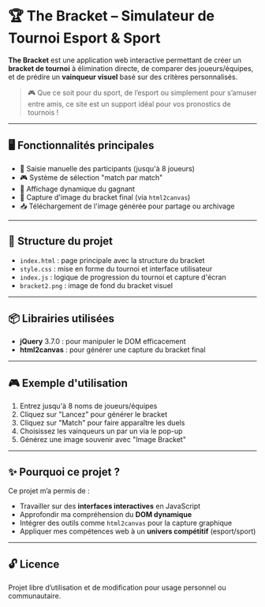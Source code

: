 # 🏆 The Bracket – Simulateur de Tournoi Esport & Sport

**The Bracket** est une application web interactive permettant de créer un **bracket de tournoi** à élimination directe, de comparer des joueurs/équipes, et de prédire un **vainqueur visuel** basé sur des critères personnalisés.

> 🎮 Que ce soit pour du sport, de l’esport ou simplement pour s’amuser entre amis, ce site est un support idéal pour vos pronostics de tournois !

---

## 🖥️ Fonctionnalités principales

- 🎯 Saisie manuelle des participants (jusqu'à 8 joueurs)
- 🎮 Système de sélection "match par match"
- 👑 Affichage dynamique du gagnant
- 📸 Capture d'image du bracket final (via `html2canvas`)
- 📥 Téléchargement de l'image générée pour partage ou archivage

---

## 🧩 Structure du projet

- `index.html` : page principale avec la structure du bracket
- `style.css` : mise en forme du tournoi et interface utilisateur
- `index.js` : logique de progression du tournoi et capture d'écran
- `bracket2.png` : image de fond du bracket visuel

---

## 📦 Librairies utilisées

- **jQuery** 3.7.0 : pour manipuler le DOM efficacement
- **html2canvas** : pour générer une capture du bracket final

---

## 🎮 Exemple d'utilisation

1. Entrez jusqu'à 8 noms de joueurs/équipes
2. Cliquez sur "Lancez" pour générer le bracket
3. Cliquez sur "Match" pour faire apparaître les duels
4. Choisissez les vainqueurs un par un via le pop-up
5. Générez une image souvenir avec "Image Bracket"

---

## ✨ Pourquoi ce projet ?

Ce projet m’a permis de :

- Travailler sur des **interfaces interactives** en JavaScript
- Approfondir ma compréhension du **DOM dynamique**
- Intégrer des outils comme `html2canvas` pour la capture graphique
- Appliquer mes compétences web à un **univers compétitif** (esport/sport)

---

## 🔓 Licence

Projet libre d’utilisation et de modification pour usage personnel ou communautaire.
